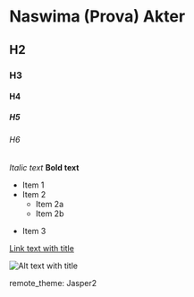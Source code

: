 # Naswima (Prova) Akter
## H2
### H3
#### H4
##### H5
###### H6

*Italic text* 
**Bold text**

* Item 1
* Item 2
  * Item 2a
  * Item 2b
+ Item 3

[Link text with title](https://www.linkedin.com/in/naswima-akter-9060871b5/ "LinkedIn")

![Alt text with title](https://media.licdn.com/dms/image/C4E03AQHDeQ1gxnz_0w/profile-displayphoto-shrink_800_800/0/1611945352753?e=2147483647&v=beta&t=l0Vj-HdOCseoMY3av0ljt_ID5Ek5DXsFRnYp7aUYnxQ "Naswima")

remote_theme: Jasper2
